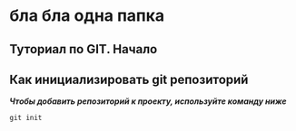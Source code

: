 # бла бла одна папка

## Туториал по GIT. Начало

## Как инициализировать git репозиторий

*__Чтобы добавить репозиторий к проекту, используйте команду ниже__*
```
git init
```



